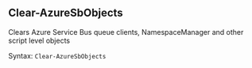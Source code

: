 ## Clear-AzureSbObjects ##
Clears Azure Service Bus queue clients, NamespaceManager and other script level objects

Syntax: `Clear-AzureSbObjects`